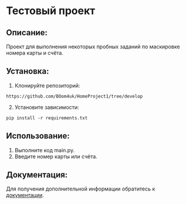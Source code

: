 # Тестовый проект

## Описание:

Проект для выполнения некоторых пробных заданий по маскировке номера карты и счёта.

## Установка:

1. Клонируйте репозиторий:
```
https://github.com/BOom4uk/HomeProject1/tree/develop
```
2. Установите зависимости:
```
pip install -r requirements.txt
```
## Использование:

1. Выполните код main.py.
2. Введите номер карты или счёта.

## Документация:

Для получения дополнительной информации обратитесь к [документации](docs/README.md).
